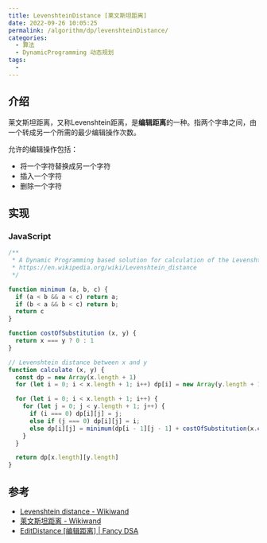 ```yaml
---
title: LevenshteinDistance [莱文斯坦距离]
date: 2022-09-26 10:05:25
permalink: /algorithm/dp/levenshteinDistance/
categories:
  - 算法
  - DynamicProgramming 动态规划
tags:
  - 
---
```


## 介绍

莱文斯坦距离，又称Levenshtein距离，是**编辑距离**的一种。指两个字串之间，由一个转成另一个所需的最少编辑操作次数。

允许的编辑操作包括：

- 将一个字符替换成另一个字符
- 插入一个字符
- 删除一个字符

## 实现

### JavaScript

```js
/**
 * A Dynamic Programming based solution for calculation of the Levenshtein Distance
 * https://en.wikipedia.org/wiki/Levenshtein_distance
 */

function minimum (a, b, c) {
  if (a < b && a < c) return a;
  if (b < a && b < c) return b;
  return c
}

function costOfSubstitution (x, y) {
  return x === y ? 0 : 1
}

// Levenshtein distance between x and y
function calculate (x, y) {
  const dp = new Array(x.length + 1)
  for (let i = 0; i < x.length + 1; i++) dp[i] = new Array(y.length + 1);

  for (let i = 0; i < x.length + 1; i++) {
    for (let j = 0; j < y.length + 1; j++) {
      if (i === 0) dp[i][j] = j;
      else if (j === 0) dp[i][j] = i;
      else dp[i][j] = minimum(dp[i - 1][j - 1] + costOfSubstitution(x.charAt(i - 1), y.charAt(j - 1)), dp[i - 1][j] + 1, dp[i][j - 1] + 1);
    }
  }

  return dp[x.length][y.length]
}
```

## 参考

- [Levenshtein distance - Wikiwand](https://www.wikiwand.com/en/Levenshtein_distance)
- [莱文斯坦距离 - Wikiwand](https://www.wikiwand.com/zh-hans/%E8%90%8A%E6%96%87%E6%96%AF%E5%9D%A6%E8%B7%9D%E9%9B%A2)
- [EditDistance [编辑距离] | Fancy DSA](/algorithm/dp/editDistance/#%E5%8A%A8%E6%80%81%E8%A7%84%E5%88%92%E6%B3%95)
